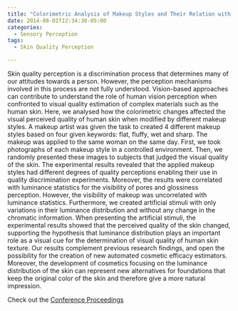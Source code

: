 ```yaml
---
title: "Colorimetric Analysis of Makeup Styles and Their Relation with Visual Quality Perception of the Skin"
date: 2014-08-01T12:34:30-05:00
categories:
  - Sensory Perception
tags:
  - Skin Quality Perception

---
```

Skin quality perception is a discrimination process that determines many of our attitudes towards a person. However, the perception mechanisms involved in this process are not fully understood. Vision-based approaches can contribute to understand the role of human vision perception when confronted to visual quality estimation of complex materials such as the human skin. Here, we analysed how the colorimetric changes affected the visual perceived quality of human skin when modified by different makeup styles. A makeup artist was given the task to created 4 different makeup styles based on four given keywords: flat, fluffy, wet and sharp. The makeup was applied to the same woman on the same day. First, we took photographs of each makeup style in a controlled environment. Then, we randomly presented these images to subjects that judged the visual quality of the skin. The experimental results revealed that the applied makeup styles had different degrees of quality perceptions enabling their use in quality discrimination experiments. Moreover, the results were correlated with luminance statistics for the visibility of pores and glossiness perception. However, the visibility of makeup was uncorrelated with luminance statistics. Furthermore, we created artificial stimuli with only variations in their luminance distribution and without any change in the chromatic information. When presenting the artificial stimuli, the experimental results showed that the perceived quality of the skin changed, supporting the hypothesis that luminance distribution plays an important role as a visual cue for the determination of visual quality of human skin texture. Our results complement previous research findings, and open the possibility for the creation of new automated cosmetic efficacy estimators. Moreover, the development of cosmetics focusing on the luminance distribution of the skin can represent new alternatives for foundations that keep the original color of the skin and therefore give a more natural impression.

Check out the [Conference Proceedings][URL] 

[URL]:  https://doi.org/10.1167/14.10.461